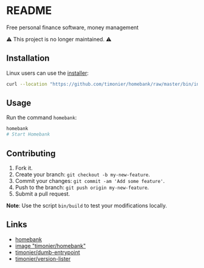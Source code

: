 # README

Free personal finance software, money management

⚠️ This project is no longer maintained. ⚠️

## Installation

Linux users can use the [installer](https://github.com/timonier/homebank/blob/master/bin/installer):

```sh
curl --location "https://github.com/timonier/homebank/raw/master/bin/installer" | sudo sh -s -- install
```

## Usage

Run the command `homebank`:

```sh
homebank
# Start Homebank
```

## Contributing

1. Fork it.
2. Create your branch: `git checkout -b my-new-feature`.
3. Commit your changes: `git commit -am 'Add some feature'`.
4. Push to the branch: `git push origin my-new-feature`.
5. Submit a pull request.

__Note__: Use the script `bin/build` to test your modifications locally.

## Links

* [homebank](http://homebank.free.fr/)
* [image "timonier/homebank"](https://hub.docker.com/r/timonier/homebank/)
* [timonier/dumb-entrypoint](https://github.com/timonier/dumb-entrypoint)
* [timonier/version-lister](https://github.com/timonier/version-lister)
